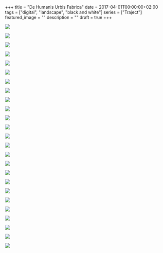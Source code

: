 +++
title =  "De Humanis Urbis Fabrica"
date = 2017-04-01T00:00:00+02:00
tags = ["digital", "landscape", "black and white"]
series = ["Traject"]
featured_image = ""
description = ""
draft = true
+++

![](/img/2017/Traject/Traject-1.jpg)

![](/img/2017/Traject/Traject-3.jpg)

![](/img/2017/Traject/Traject-4.jpg)

![](/img/2017/Traject/Traject-5.jpg)

![](/img/2017/Traject/Traject-6.jpg)

![](/img/2017/Traject/Traject-7.jpg)

![](/img/2017/Traject/Traject-8.jpg)

![](/img/2017/Traject/Traject-9.jpg)

![](/img/2017/Traject/Traject-10.jpg)

![](/img/2017/Traject/Traject-11.jpg)

![](/img/2017/Traject/Traject-12.jpg)

![](/img/2017/Traject/Traject-13.jpg)

![](/img/2017/Traject/Traject-14.jpg)

![](/img/2017/Traject/Traject-15.jpg)

![](/img/2017/Traject/Traject-16.jpg)

![](/img/2017/Traject/Traject-17.jpg)

![](/img/2017/Traject/Traject-18.jpg)

![](/img/2017/Traject/Traject-19.jpg)

![](/img/2017/Traject/Traject-20.jpg)

![](/img/2017/Traject/Traject-21.jpg)

![](/img/2017/Traject/Traject-22.jpg)

![](/img/2017/Traject/Traject-23.jpg)

![](/img/2017/Traject/Traject-24.jpg)

![](/img/2017/Traject/Traject-25.jpg)

![](/img/2017/Traject/Traject-26.jpg)
